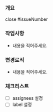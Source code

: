 ### 개요

close #issueNumber

### 작업사항

- 내용을 적어주세요.

### 변경로직

- 내용을 적어주세요.

### 체크리스트

- [ ] assignees 설정
- [ ] label 설정
